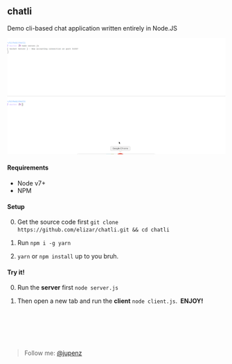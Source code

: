 ## chatli


Demo cli-based chat application written entirely in Node.JS

![demo](./sc.gif)

#### Requirements
- Node v7+
- NPM


#### Setup

0. Get the source code first `git clone https://github.com/elizar/chatli.git && cd chatli`

0. Run `npm i -g yarn`

0. `yarn` or `npm install` up to you bruh.

#### Try it!

0. Run the **server** first `node server.js`

0. Then open a new tab and run the **client** `node client.js`. **&nbsp;ENJOY!&nbsp;**

&nbsp;
--
&nbsp;

> Follow me: [@jupenz](https://twitter.com/jupenz)
